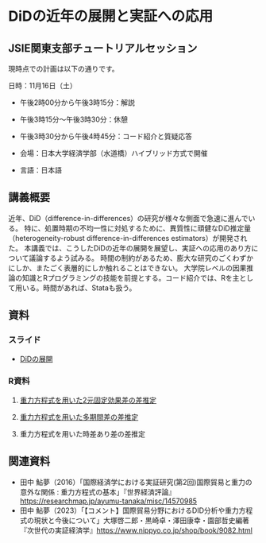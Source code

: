 # DiDの近年の展開と実証への応用

## JSIE関東支部チュートリアルセッション


現時点での計画は以下の通りです。

日時：11月16日（土）

- 午後2時00分から午後3時15分：解説
- 午後3時15分〜午後3時30分：休憩
- 午後3時30分から午後4時45分：コード紹介と質疑応答

- 会場：日本大学経済学部（水道橋）ハイブリッド方式で開催
- 言語：日本語

  
## 講義概要

<!--

応用の分野では、計量理論的な根拠なく、DiD（difference-in-differences）の様々な技法が用いられてきた。
近年、TWFEモデル（two-way fixed effects model）をはじめとするDiDの慣例的な使用に対する批判と新しい手法の開発が急速に進んでいる。
その際たるものが、TWFEモデル（two-way fixed effects model）である。
ここ5年ほどの間に、TWFEモデルをはじめとするDiDの慣例的な使用に対する批判と新しいDiD推定法の開発が急速に進んでいる。
現在では、処置時期に不均一性がある場合、TWFEモデルによる推定値が信頼できないことに幅広い合意が得られている。
処置時期の不均一性に対処するために、多くの新しい有望なDiD（difference-in-differences）推定量が開発されている。
-->


近年、DiD（difference-in-differences）の研究が様々な側面で急速に進んでいる。
特に、処置時期の不均一性に対処するために、異質性に頑健なDiD推定量（heterogeneity-robust difference-in-differences estimators）が開発された。
本講義では、こうしたDiDの近年の展開を展望し、実証への応用のあり方について議論するよう試みる。
時間の制約があるため、膨大な研究のごくわずかにしか、またごく表層的にしか触れることはできない。
大学院レベルの因果推論の知識とRプログラミングの技能を前提とする。コード紹介では、Rを主として用いる。時間があれば、Stataも扱う。




## 資料

### スライド

- [DiDの展開](https://rpubs.com/ayumuR/Roth2023survey_short)

### R資料

1. [重力方程式を用いた2元固定効果差の差推定](https://rpubs.com/ayumuR/gravity_fixest_twfe)

1. [重力方程式を用いた多期間差の差推定](https://rpubs.com/ayumuR/gravity_fixest_es)

1. 重力方程式を用いた時差あり差の差推定 

## 関連資料

- 田中 鮎夢（2016）「国際経済学における実証研究(第2回)国際貿易と重力の意外な関係 : 重力方程式の基本」『世界経済評論』<https://researchmap.jp/ayumu-tanaka/misc/14570985>
- 田中 鮎夢（2023）「【コメント】国際貿易分野におけるDID分析や重力方程式の現状と今後について」大塚啓二郎・黒崎卓・澤田康幸・園部哲史編著『次世代の実証経済学』<https://www.nippyo.co.jp/shop/book/9082.html>

